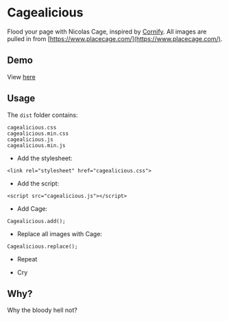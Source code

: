 # Cagealicious

Flood your page with Nicolas Cage, inspired by [Cornify](http://www.cornify.com/). All images are pulled in from [https://www.placecage.com/](https://www.placecage.com/).

## Demo

View [here](https://cagealicious.mikelowe.xyz/)

## Usage

The `dist` folder contains:

```
cagealicious.css
cagealicious.min.css
cagealicious.js
cagealicious.min.js
```

* Add the stylesheet:

```
<link rel="stylesheet" href="cagealicious.css">
```

* Add the script:

```
<script src="cagealicious.js"></script>
```

* Add Cage:

```
Cagealicious.add();
```

* Replace all images with Cage:

```
Cagealicious.replace();
```

* Repeat

* Cry

## Why?

Why the bloody hell not?
